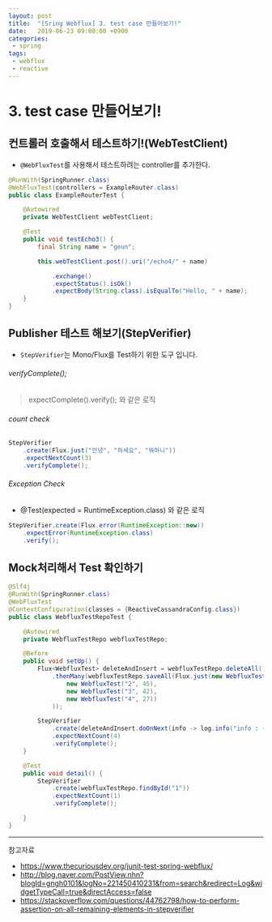 ```yaml
---
layout: post
title:  "[Sring Webflux] 3. test case 만들어보기!"
date:   2019-06-23 09:00:00 +0900
categories:
 - spring
tags: 
 - webflux
 - reactive
---
```

# 3. test case 만들어보기!

## 컨트롤러 호출해서 테스트하기!(WebTestClient)
- `@WebFluxTest`를 사용해서 테스트하려는 controller를 추가한다.

```java
@RunWith(SpringRunner.class)
@WebFluxTest(controllers = ExampleRouter.class)
public class ExampleRouterTest {

	@Autowired
	private WebTestClient webTestClient;

	@Test
	public void testEcho3() {
		final String name = "geun";

		this.webTestClient.post().uri("/echo4/" + name)

			.exchange()
			.expectStatus().isOk()
			.expectBody(String.class).isEqualTo("Hello, " + name);
	}
}
```

## Publisher 테스트 해보기(StepVerifier)
- `StepVerifier`는 Mono/Flux를 Test하기 위한 도구 입니다.

###### verifyComplete();
> expectComplete().verify();  와 같은 로직

###### count check
```java
StepVerifier
	.create(Flux.just("안녕", "하세요", "뭐하니"))
	.expectNextCount(3)
	.verifyComplete();
```

###### Exception Check
- @Test(expected = RuntimeException.class) 와 같은 로직

```java
StepVerifier.create(Flux.error(RuntimeException::new))
	.expectError(RuntimeException.class)
	.verify();
```

## Mock처리해서 Test 확인하기
```java
@Slf4j
@RunWith(SpringRunner.class)
@WebFluxTest
@ContextConfiguration(classes = {ReactiveCassandraConfig.class})
public class WebfluxTestRepoTest {

	@Autowired
	private WebfluxTestRepo webfluxTestRepo;

	@Before
	public void setUp() {
		Flux<WebfluxTest> deleteAndInsert = webfluxTestRepo.deleteAll()
			.thenMany(webfluxTestRepo.saveAll(Flux.just(new WebfluxTest("1", 50),
				new WebfluxTest("2", 45),
				new WebfluxTest("3", 42),
				new WebfluxTest("4", 27))
			));

		StepVerifier
			.create(deleteAndInsert.doOnNext(info -> log.info("info : {}", info)))
			.expectNextCount(4)
			.verifyComplete();
	}

	@Test
	public void detail() {
		StepVerifier
			.create(webfluxTestRepo.findById("1"))
			.expectNextCount(1)
			.verifyComplete();

	}
}
```

---
참고자료
- https://www.thecuriousdev.org/junit-test-spring-webflux/ 
- http://blog.naver.com/PostView.nhn?blogId=gngh0101&logNo=221450410231&from=search&redirect=Log&widgetTypeCall=true&directAccess=false
- https://stackoverflow.com/questions/44762798/how-to-perform-assertion-on-all-remaining-elements-in-stepverifier
